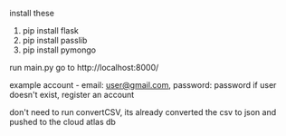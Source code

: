 install these
1) pip install flask
2) pip install passlib
3) pip install pymongo

run main.py
go to http://localhost:8000/

example account - email: user@gmail.com, password: password
if user doesn't exist, register an account

don't need to run convertCSV, its already converted the csv to json and pushed to the cloud atlas db


